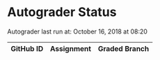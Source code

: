# Autograder Status
Autograder last run at: October 16, 2018 at 08:20

| GitHub ID | Assignment | Graded Branch |
|-----------|------------|---------------|
